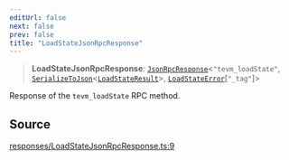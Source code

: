 ```yaml
---
editUrl: false
next: false
prev: false
title: "LoadStateJsonRpcResponse"
---
```


> **LoadStateJsonRpcResponse**: [`JsonRpcResponse`](/reference/tevm/jsonrpc/type-aliases/jsonrpcresponse/)\<`"tevm_loadState"`, [`SerializeToJson`](/reference/tevm/procedures-types/type-aliases/serializetojson/)\<[`LoadStateResult`](/reference/tevm/actions-types/type-aliases/loadstateresult/)\>, [`LoadStateError`](/reference/tevm/errors/type-aliases/loadstateerror/)\[`"_tag"`\]\>

Response of the `tevm_loadState` RPC method.

## Source

[responses/LoadStateJsonRpcResponse.ts:9](https://github.com/evmts/tevm-monorepo/blob/main/packages/procedures-types/src/responses/LoadStateJsonRpcResponse.ts#L9)
